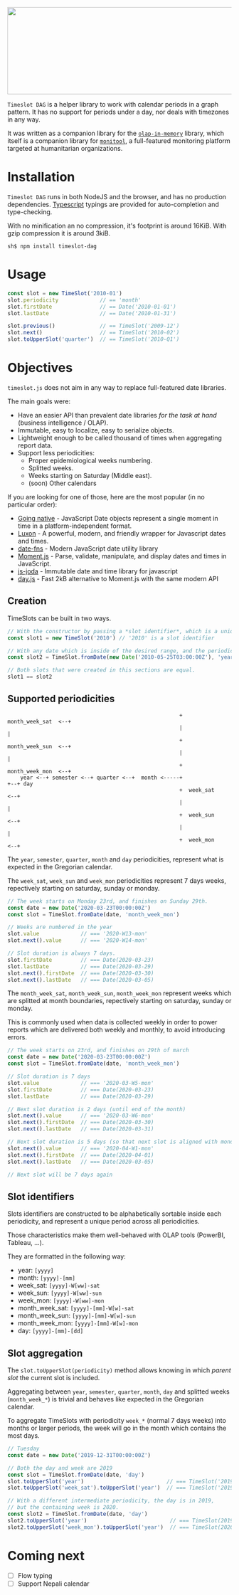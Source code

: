 <p align="center">
  <img width="898" height="196" src="https://raw.githubusercontent.com/romain-gilliotte/timeslot.js/master/assets/logo.png">
</p>

`Timeslot DAG` is a helper library to work with calendar periods in a graph pattern. It has no support for periods under a day, nor deals with timezones in any way.

It was written as a companion library for the [`olap-in-memory`](https://github.com/romain-gilliotte/olap-in-memory) library, which itself is a companion library for [`monitool`](https://github.com/medecins-du-monde/monitool), a full-featured monitoring platform targeted at humanitarian organizations.

# Installation

`Timeslot DAG` runs in both NodeJS and the browser, and has no production dependencies. [Typescript](https://www.typescriptlang.org/) typings are provided for auto-completion and type-checking.

With no minification an no compression, it's footprint is around 16KiB. With gzip compression it is around 3kiB.

```console
sh$ npm install timeslot-dag
```

# Usage

```javascript
const slot = new TimeSlot('2010-01')
slot.periodicity             // == 'month'
slot.firstDate               // == Date('2010-01-01')
slot.lastDate                // == Date('2010-01-31')

slot.previous()              // == TimeSlot('2009-12')
slot.next()                  // == TimeSlot('2010-02')
slot.toUpperSlot('quarter')  // == TimeSlot('2010-Q1')
```

# Objectives

`timeslot.js` does not aim in any way to replace full-featured date libraries.

The main goals were:

- Have an easier API than prevalent date libraries *for the task at hand* (business intelligence / OLAP).
- Immutable, easy to localize, easy to serialize objects.
- Lightweight enough to be called thousand of times when aggregating report data.
- Support less periodicities:
    - Proper epidemiological weeks numbering.
    - Splitted weeks.
    - Weeks starting on Saturday (Middle east).
    - (soon) Other calendars


If you are looking for one of those, here are the most popular (in no particular order):

- [Going native](https://developer.mozilla.org/en-US/docs/Web/JavaScript/Reference/Global_Objects/Date) - JavaScript Date objects represent a single moment in time in a platform-independent format.
- [Luxon](https://moment.github.io/luxon/) - A powerful, modern, and friendly wrapper for Javascript dates and times.
- [date-fns](https://date-fns.org/) - Modern JavaScript date utility library
- [Moment.js](https://momentjs.com/) - Parse, validate, manipulate, and display dates and times in JavaScript.
- [js-joda](https://js-joda.github.io/js-joda/) - Immutable date and time library for javascript
- [day.js](https://github.com/iamkun/dayjs) - Fast 2kB alternative to Moment.js with the same modern API


## Creation

TimeSlots can be built in two ways.


```javascript
// With the constructor by passing a *slot identifier*, which is a unique string representing any given slot.
const slot1 = new TimeSlot('2010') // '2010' is a slot identifier

// With any date which is inside of the desired range, and the periodicity name
const slot2 = TimeSlot.fromDate(new Date('2010-05-25T03:00:00Z'), 'year')

// Both slots that were created in this sections are equal.
slot1 == slot2
```
## Supported periodicities

```
                                                      +  month_week_sat  <--+
                                                      |                     |
                                                      +  month_week_sun  <--+
                                                      |                     |
                                                      +  month_week_mon  <--+
    year <--+ semester <--+ quarter <--+  month <-----+                     +--+ day
                                                      +  week_sat        <--+
                                                      |                     |
                                                      +  week_sun        <--+
                                                      |                     |
                                                      +  week_mon        <--+
```

The `year`, `semester`, `quarter`, `month` and `day` periodicities, represent what is expected in the Gregorian calendar.

The `week_sat`, `week_sun` and `week_mon` periodicities represent 7 days weeks, repectively starting on saturday, sunday or monday.

```javascript
// The week starts on Monday 23rd, and finishes on Sunday 29th.
const date = new Date('2020-03-23T00:00:00Z')
const slot = TimeSlot.fromDate(date, 'month_week_mon')

// Weeks are numbered in the year
slot.value             // === '2020-W13-mon'
slot.next().value      // === '2020-W14-mon'

// Slot duration is always 7 days.
slot.firstDate         // === Date(2020-03-23)
slot.lastDate          // === Date(2020-03-29)
slot.next().firstDate  // === Date(2020-03-30)
slot.next().lastDate   // === Date(2020-03-05)
```

The `month_week_sat`, `month_week_sun`, `month_week_mon` represent weeks which are splitted at month boundaries, repectively starting on saturday, sunday or monday.

This is commonly used when data is collected weekly in order to power reports which are delivered both weekly and monthly, to avoid introducing errors.

```javascript
// The week starts on 23rd, and finishes on 29th of march
const date = new Date('2020-03-23T00:00:00Z')
const slot = TimeSlot.fromDate(date, 'month_week_mon')

// Slot duration is 7 days
slot.value             // === '2020-03-W5-mon'
slot.firstDate         // === Date(2020-03-23)
slot.lastDate          // === Date(2020-03-29)

// Next slot duration is 2 days (until end of the month) 
slot.next().value      // === '2020-03-W6-mon'
slot.next().firstDate  // === Date(2020-03-30)
slot.next().lastDate   // === Date(2020-03-31)

// Next slot duration is 5 days (so that next slot is aligned with monday)
slot.next().value      // === '2020-04-W1-mon'
slot.next().firstDate  // === Date(2020-04-01)
slot.next().lastDate   // === Date(2020-03-05)

// Next slot will be 7 days again
```

## Slot identifiers

Slots identifiers are constructed to be alphabetically sortable inside each periodicity, and represent a unique period across all periodicities.

Those characteristics make them well-behaved with OLAP tools (PowerBI, Tableau, ...).

They are formatted in the following way:
- year: `[yyyy]`
- month: `[yyyy]-[mm]`
- week_sat: `[yyyy]-W[ww]-sat`
- week_sun: `[yyyy]-W[ww]-sun`
- week_mon: `[yyyy]-W[ww]-mon`
- month_week_sat: `[yyyy]-[mm]-W[w]-sat`
- month_week_sun: `[yyyy]-[mm]-W[w]-sun`
- month_week_mon: `[yyyy]-[mm]-W[w]-mon`
- day: `[yyyy]-[mm]-[dd]`

## Slot aggregation

The `slot.toUpperSlot(periodicity)` method allows knowing in which *parent slot* the current slot is included.

Aggregating between `year`, `semester`, `quarter`, `month`, `day` and splitted weeks (`month_week_*`) is trivial and behaves like expected in the Gregorian calendar.

To aggregate TimeSlots with periodicity `week_*` (normal 7 days weeks) into months or larger periods, the week will go in the month which contains the most days.

```javascript
// Tuesday
const date = new Date('2019-12-31T00:00:00Z')

// Both the day and week are 2019
const slot = TimeSlot.fromDate(date, 'day')
slot.toUpperSlot('year')                          // === TimeSlot('2019')
slot.toUpperSlot('week_sat').toUpperSlot('year')  // === TimeSlot('2019')

// With a different intermediate periodicity, the day is in 2019,
// but the containing week is 2020.
const slot2 = TimeSlot.fromDate(date, 'day')
slot2.toUpperSlot('year')                          // === TimeSlot(2019)
slot2.toUpperSlot('week_mon').toUpperSlot('year')  // === TimeSlot(2020)
```

# Coming next

- [ ] Flow typing
- [ ] Support Nepali calendar